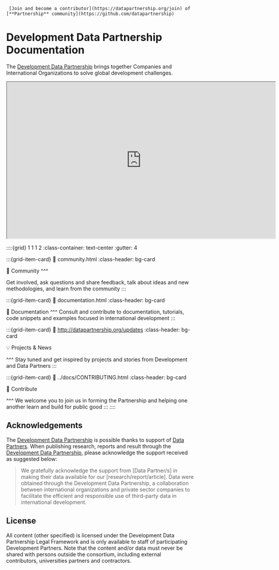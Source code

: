 ```{margin} Not yet a contributor?
 [Join and become a contributor](https://datapartnership.org/join) of [**Partnership** community](https://github.com/datapartnership)
```

# Development Data Partnership Documentation

The [Development Data Partnership](https://datapartnership.org) brings together Companies and International Organizations to solve global development challenges.

<iframe width="720" height="420"
src="https://www.youtube.com/embed/OQP4n44WM-0">
</iframe>
<br>

::::{grid} 1 1 1 2
:class-container: text-center
:gutter: 4

:::{grid-item-card}
:link: community.html
:class-header: bg-card

💬 Community
^^^

Get involved, ask questions and share feedback, talk about ideas and new methodologies, and learn from the community
:::

:::{grid-item-card}
:link: documentation.html
:class-header: bg-card

📖 Documentation
^^^
Consult and contribute to documentation, tutorials, code snippets and examples focused in international development
:::

:::{grid-item-card}
:link: http://datapartnership.org/updates
:class-header: bg-card

💡 Projects & News

^^^
Stay tuned and get inspired by projects and stories from Development and Data Partners
:::

:::{grid-item-card}
:link: ../docs/CONTRIBUTING.html
:class-header: bg-card

🙌 Contribute

^^^
We welcome you to join us in forming the Partnership and helping one another learn and build for public good
:::
::::

## Acknowledgements

The [Development Data Partnership](https://datapartne) is possible thanks to support of [Data Partners](https://datapartnership.org). When publishing research, reports and result through the [Development Data Partnership](https://datapartnership.org), please acknowledge the support received as suggested below:

> We gratefully acknowledge the support from [Data Partner/s] in making their data available for our [research/report/article]. Data were obtained through the Development Data Partnership, a collaboration between international organizations and private sector companies to facilitate the efficient and responsible use of third-party data in international development.

## License

All content (other specified) is licensed under the Development Data Partnership Legal Framework and is only available to staff of participating Development Partners. Note that the content and/or data must never be shared with persons outside the consortium, including external contributors, universities partners and contractors.
